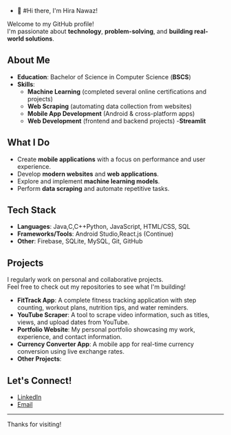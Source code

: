 - 👋 #Hi there, I'm Hira Nawaz!

Welcome to my GitHub profile!  
I'm passionate about **technology**, **problem-solving**, and **building real-world solutions**.

## About Me

- **Education**: Bachelor of Science in Computer Science (**BSCS**)
- **Skills**:
  - **Machine Learning** (completed several online certifications and projects)
  - **Web Scraping** (automating data collection from websites)
  - **Mobile App Development** (Android & cross-platform apps)
  - **Web Development** (frontend and backend projects)
  -**Streamlit**
    
## What I Do

- Create **mobile applications** with a focus on performance and user experience.
- Develop **modern websites** and **web applications**.
- Explore and implement **machine learning models**.
- Perform **data scraping** and automate repetitive tasks.

## Tech Stack

- **Languages**: Java,C,C++Python, JavaScript, HTML/CSS, SQL
- **Frameworks/Tools**: Android Studio,React.js (Continue)
- **Other**: Firebase, SQLite, MySQL, Git, GitHub

## Projects

I regularly work on personal and collaborative projects.  
Feel free to check out my repositories to see what I'm building!

- **FitTrack App**: A complete fitness tracking application with step counting, workout plans, nutrition tips, and water reminders.
- **YouTube Scraper**: A tool to scrape video information, such as titles, views, and upload dates from YouTube.
- **Portfolio Website**: My personal portfolio showcasing my work, experience, and contact information.
- **Currency Converter App**: A mobile app for real-time currency conversion using live exchange rates.
- **Other Projects**:
## Let's Connect!

- [LinkedIn](https://www.linkedin.com/in/hira-nawaz-544632348)
- [Email](mailto:nawazhira48@gmail.com)


---

Thanks for visiting!


<!---
HiraNawaz2415/HiraNawaz2415 is a ✨ special ✨ repository because its `README.md` (this file) appears on your GitHub profile.
You can click the Preview link to take a look at your changes.
--->
